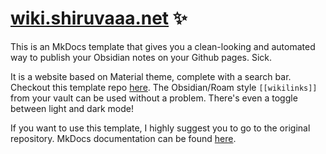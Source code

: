 # [wiki.shiruvaaa.net](https://wiki.shiruvaaa.net) ✨



This is an MkDocs template that gives you a clean-looking and automated way to publish your Obsidian notes on your Github pages. Sick.

It is a website based on Material theme, complete with a search bar. Checkout this template repo [here](https://jobindjohn.github.io/obsidian-publish-mkdocs/). The Obsidian/Roam style `[[wikilinks]]` from your vault can be used without a problem. There's even a toggle between light and dark mode!


If you want to use this template, I highly suggest you to go to the original repository.
MkDocs documentation can be found [here](https://squidfunk.github.io/mkdocs-material/getting-started/).
